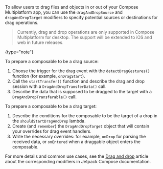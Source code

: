 [//]: # (title: Drag and drop operations)

<title label="EAP" annotations="Desktop">Drag and drop operations</title>

To allow users to drag files and objects in or out of your Compose Multiplatform app,
you can use the `dragAndDropSource` and `dragAndDropTarget` modifiers to specify potential sources or destinations for drag operations.

> Currently, drag and drop operations are only supported in Compose Multiplatform for desktop.
> The support will be extended to iOS and web in future releases.
>
{type="note"}

To prepare a composable to be a drag source:
1. Choose the trigger for the drag event with the `detectDragGestures()` function (for example, `onDragStart`).
2. Call the `startTransfer()` function and describe the drag and drop session with a `DragAndDropTransferData()` call.
3. Describe the data that is supposed to be dragged to the target with a `DragAndDropTransferable()` call.

To prepare a composable to be a drag target:
1. Describe the conditions for the composable to be the target of a drop in the `shouldStartDragAndDrop` lambda.
2. Create (and `remember`) the `DragAndDropTarget` object that will contain your overrides for drag event handlers.
3. Write the necessary overrides: for example, `onDrop` for parsing the received data, or `onEntered` when a draggable
   object enters the composable.

For more details and common use cases, see the [Drag and drop](https://developer.android.com/develop/ui/compose/touch-input/user-interactions/drag-and-drop) article about the corresponding modifiers in Jetpack Compose documentation.